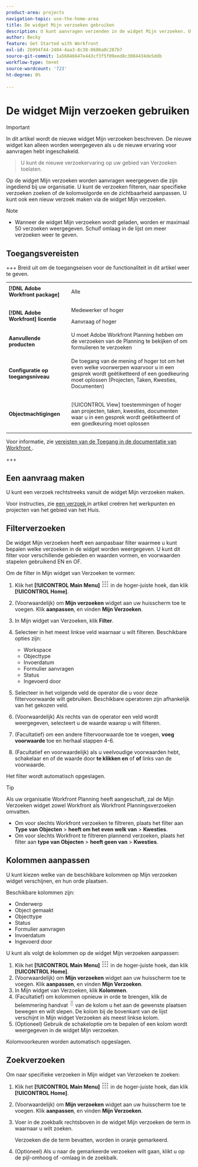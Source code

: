 ```yaml
---
product-area: projects
navigation-topic: use-the-home-area
title: De widget Mijn verzoeken gebruiken
description: U kunt aanvragen verzenden in de widget Mijn verzoeken. U kunt de widget ook aanpassen met filters en kolommen.
author: Becky
feature: Get Started with Workfront
exl-id: 2b994f44-2404-4aa3-8c38-0686a0c287b7
source-git-commit: 1a56846647e443cf3f5f09eed8c3084434de5ddb
workflow-type: tm+mt
source-wordcount: '723'
ht-degree: 0%

---
```


# De widget Mijn verzoeken gebruiken


>[!IMPORTANT]
>
>In dit artikel wordt de nieuwe widget Mijn verzoeken beschreven. De nieuwe widget kan alleen worden weergegeven als u de nieuwe ervaring voor aanvragen hebt ingeschakeld.
>>U kunt de nieuwe verzoekervaring op uw gebied van Verzoeken toelaten.

Op de widget Mijn verzoeken worden aanvragen weergegeven die zijn ingediend bij uw organisatie. U kunt de verzoeken filteren, naar specifieke verzoeken zoeken of de kolomvolgorde en de zichtbaarheid aanpassen. U kunt ook een nieuw verzoek maken via de widget Mijn verzoeken.

>[!NOTE]
>
>* Wanneer de widget Mijn verzoeken wordt geladen, worden er maximaal 50 verzoeken weergegeven. Schuif omlaag in de lijst om meer verzoeken weer te geven.

## Toegangsvereisten

+++ Breid uit om de toegangseisen voor de functionaliteit in dit artikel weer te geven.

<table style="table-layout:auto"> 
 <col> 
 <col> 
 <tbody> 
  <tr> 
   <td role="rowheader"><strong>[!DNL Adobe Workfront package]</strong></td> 
   <td> <p>Alle</p> </td> 
  </tr> 
  <tr> 
   <td role="rowheader"><strong>[!DNL Adobe Workfront] licentie</strong></td> 
   <td> <p>Medewerker of hoger</p>
   <p>Aanvraag of hoger</p> </td> 
  </tr> 
  <tr> 
    <tr> 
   <td role="rowheader"><strong>Aanvullende producten</strong></td> 
   <td> U moet Adobe Workfront Planning hebben om de verzoeken van de Planning te bekijken of om formulieren te verzoeken</td> 
  </tr> 
   <td role="rowheader"><strong>Configuratie op toegangsniveau</strong></td> 
   <td> <p>De toegang van de mening of hoger tot om het even welke voorwerpen waarvoor u in een gesprek wordt geëtiketteerd of een goedkeuring moet oplossen (Projecten, Taken, Kwesties, Documenten)</p> </td> 
  </tr> 
  <tr> 
   <td role="rowheader"><strong>Objectmachtigingen</strong></td> 
   <td> <p>[!UICONTROL View] toestemmingen of hoger aan projecten, taken, kwesties, documenten waar u in een gesprek wordt geëtiketteerd of een goedkeuring moet oplossen</p> </td> 
  </tr> 
 </tbody> 
</table>

Voor informatie, zie [ vereisten van de Toegang in de documentatie van Workfront ](/help/quicksilver/administration-and-setup/add-users/access-levels-and-object-permissions/access-level-requirements-in-documentation.md).

+++

## Een aanvraag maken

U kunt een verzoek rechtstreeks vanuit de widget Mijn verzoeken maken.

Voor instructies, zie [ een verzoek ](/help/quicksilver/workfront-basics/using-home/using-the-home-area/create-work-items-in-home.md#create-a-request) in artikel creëren het werkpunten en projecten van het gebied van het Huis.

## Filterverzoeken

De widget Mijn verzoeken heeft een aanpasbaar filter waarmee u kunt bepalen welke verzoeken in de widget worden weergegeven. U kunt dit filter voor verschillende gebieden en waarden vormen, en voorwaarden stapelen gebruikend EN en OF.

Om de filter in Mijn widget van Verzoeken te vormen:

1. Klik het **[!UICONTROL Main Menu]** ![ Belangrijkste pictogram van het Menu ](assets/main-menu-icon.png) in de hoger-juiste hoek, dan klik **[!UICONTROL Home]**.
1. (Voorwaardelijk) om **Mijn verzoeken** widget aan uw huisscherm toe te voegen. Klik **aanpassen**, en vinden **Mijn Verzoeken**.
1. In Mijn widget van Verzoeken, klik **Filter**.
1. Selecteer in het meest linkse veld waarnaar u wilt filteren. Beschikbare opties zijn:

   * Workspace
   * Objecttype
   * Invoerdatum
   * Formulier aanvragen
   * Status
   * Ingevoerd door

1. Selecteer in het volgende veld de operator die u voor deze filtervoorwaarde wilt gebruiken. Beschikbare operatoren zijn afhankelijk van het gekozen veld.
1. (Voorwaardelijk) Als rechts van de operator een veld wordt weergegeven, selecteert u de waarde waarop u wilt filteren.
1. (Facultatief) om een andere filtervoorwaarde toe te voegen, **voeg voorwaarde** toe en herhaal stappen 4-6.
1. (Facultatief en voorwaardelijk) als u veelvoudige voorwaarden hebt, schakelaar en of de waarde door **te klikken en** of **of** links van de voorwaarde.

Het filter wordt automatisch opgeslagen.

>[!TIP]
>
>Als uw organisatie Workfront Planning heeft aangeschaft, zal de Mijn Verzoeken widget zowel Workfront als Workfront Planningsverzoeken omvatten.
> 
>* Om voor slechts Workfront verzoeken te filtreren, plaats het filter aan **Type van Objecten** > **heeft om het even welk van** > **Kwesties**.
>* Om voor slechts Workfront te filtreren plannend verzoeken, plaats het filter aan **type van Objecten** > **heeft geen van** > **Kwesties**.

## Kolommen aanpassen

U kunt kiezen welke van de beschikbare kolommen op Mijn verzoeken widget verschijnen, en hun orde plaatsen.

Beschikbare kolommen zijn:

* Onderwerp
* Object gemaakt
* Objecttype
* Status
* Formulier aanvragen
* Invoerdatum
* Ingevoerd door

U kunt als volgt de kolommen op de widget Mijn verzoeken aanpassen:

1. Klik het **[!UICONTROL Main Menu]** ![ Belangrijkste pictogram van het Menu ](assets/main-menu-icon.png) in de hoger-juiste hoek, dan klik **[!UICONTROL Home]**.
1. (Voorwaardelijk) om **Mijn verzoeken** widget aan uw huisscherm toe te voegen. Klik **aanpassen**, en vinden **Mijn Verzoeken**.
1. In Mijn widget van Verzoeken, klik **Kolommen**.
1. (Facultatief) om kolommen opnieuw in orde te brengen, klik de belemmering handvat ![ belemmering handvat ](assets/drag-handle.png) van de kolom u het aan de gewenste plaatsen bewegen en wilt slepen. De kolom bij de bovenkant van de lijst verschijnt in Mijn widget Verzoeken als meest linkse kolom.
1. (Optioneel) Gebruik de schakeloptie om te bepalen of een kolom wordt weergegeven in de widget Mijn verzoeken.

Kolomvoorkeuren worden automatisch opgeslagen.

## Zoekverzoeken

Om naar specifieke verzoeken in Mijn widget van Verzoeken te zoeken:

1. Klik het **[!UICONTROL Main Menu]** ![ Belangrijkste pictogram van het Menu ](assets/main-menu-icon.png) in de hoger-juiste hoek, dan klik **[!UICONTROL Home]**.
1. (Voorwaardelijk) om **Mijn verzoeken** widget aan uw huisscherm toe te voegen. Klik **aanpassen**, en vinden **Mijn Verzoeken**.
1. Voer in de zoekbalk rechtsboven in de widget Mijn verzoeken de term in waarnaar u wilt zoeken.

   Verzoeken die de term bevatten, worden in oranje gemarkeerd.

1. (Optioneel) Als u naar de gemarkeerde verzoeken wilt gaan, klikt u op de pijl-omhoog of -omlaag in de zoekbalk.
